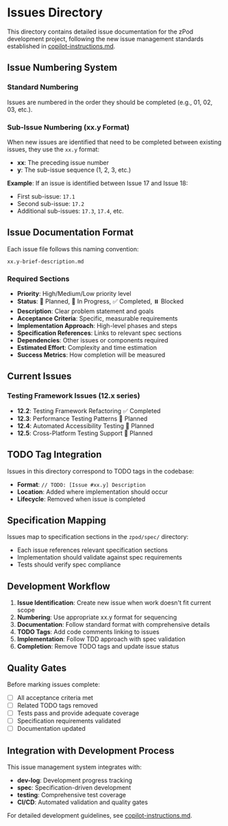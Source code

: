 # Issues Directory

This directory contains detailed issue documentation for the zPod development project, following the new issue management standards established in [copilot-instructions.md](../.github/copilot-instructions.md).

## Issue Numbering System

### Standard Numbering
Issues are numbered in the order they should be completed (e.g., 01, 02, 03, etc.).

### Sub-Issue Numbering (xx.y Format)
When new issues are identified that need to be completed between existing issues, they use the `xx.y` format:
- **xx**: The preceding issue number
- **y**: The sub-issue sequence (1, 2, 3, etc.)

**Example**: If an issue is identified between Issue 17 and Issue 18:
- First sub-issue: `17.1`
- Second sub-issue: `17.2`
- Additional sub-issues: `17.3`, `17.4`, etc.

## Issue Documentation Format

Each issue file follows this naming convention:
```
xx.y-brief-description.md
```

### Required Sections
- **Priority**: High/Medium/Low priority level
- **Status**: 🔄 Planned, 🚧 In Progress, ✅ Completed, ⏸️ Blocked
- **Description**: Clear problem statement and goals
- **Acceptance Criteria**: Specific, measurable requirements
- **Implementation Approach**: High-level phases and steps
- **Specification References**: Links to relevant spec sections
- **Dependencies**: Other issues or components required
- **Estimated Effort**: Complexity and time estimation
- **Success Metrics**: How completion will be measured

## Current Issues

### Testing Framework Issues (12.x series)
- **12.2**: Testing Framework Refactoring ✅ Completed
- **12.3**: Performance Testing Patterns 🔄 Planned
- **12.4**: Automated Accessibility Testing 🔄 Planned  
- **12.5**: Cross-Platform Testing Support 🔄 Planned

## TODO Tag Integration

Issues in this directory correspond to TODO tags in the codebase:
- **Format**: `// TODO: [Issue #xx.y] Description`
- **Location**: Added where implementation should occur
- **Lifecycle**: Removed when issue is completed

## Specification Mapping

Issues map to specification sections in the `zpod/spec/` directory:
- Each issue references relevant specification sections
- Implementation should validate against spec requirements
- Tests should verify spec compliance

## Development Workflow

1. **Issue Identification**: Create new issue when work doesn't fit current scope
2. **Numbering**: Use appropriate xx.y format for sequencing
3. **Documentation**: Follow standard format with comprehensive details
4. **TODO Tags**: Add code comments linking to issues
5. **Implementation**: Follow TDD approach with spec validation
6. **Completion**: Remove TODO tags and update issue status

## Quality Gates

Before marking issues complete:
- [ ] All acceptance criteria met
- [ ] Related TODO tags removed
- [ ] Tests pass and provide adequate coverage
- [ ] Specification requirements validated
- [ ] Documentation updated

## Integration with Development Process

This issue management system integrates with:
- **dev-log**: Development progress tracking
- **spec**: Specification-driven development
- **testing**: Comprehensive test coverage
- **CI/CD**: Automated validation and quality gates

For detailed development guidelines, see [copilot-instructions.md](../.github/copilot-instructions.md).